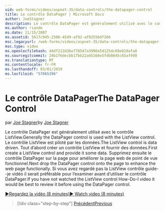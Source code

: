 ```yaml
---
uid: web-forms/videos/aspnet-35/data-controls/the-datapager-control
title: Le contrôle DataPager | Microsoft Docs
author: JoeStagner
description: Le contrôle DataPager est généralement utilisé avec le contrôle ListView. Le contrôle ListView est piloté par les données. Tout d’abord créer un contrôle ListView et indiquez-le certains d...
ms.author: riande
ms.date: 11/15/2007
ms.assetid: 561fc945-2506-4549-af92-af92556df266
msc.legacyurl: /web-forms/videos/aspnet-35/data-controls/the-datapager-control
msc.type: video
ms.openlocfilehash: d4df212d36e778547a3996e5d125dc69e810afa8
ms.sourcegitcommit: 24b1f6decbb17bb22a45166e5fdb0845c65af498
ms.translationtype: MT
ms.contentlocale: fr-FR
ms.lasthandoff: 03/01/2019
ms.locfileid: "57065396"
---
```

<a name="the-datapager-control"></a><span data-ttu-id="42150-105">Le contrôle DataPager</span><span class="sxs-lookup"><span data-stu-id="42150-105">The DataPager Control</span></span>
====================
<span data-ttu-id="42150-106">par [Joe Stagner](https://github.com/JoeStagner)</span><span class="sxs-lookup"><span data-stu-id="42150-106">by [Joe Stagner](https://github.com/JoeStagner)</span></span>

<span data-ttu-id="42150-107">Le contrôle DataPager est généralement utilisé avec le contrôle ListView.</span><span class="sxs-lookup"><span data-stu-id="42150-107">Generally the DataPager control is used with the ListView control.</span></span> <span data-ttu-id="42150-108">Le contrôle ListView est piloté par les données.</span><span class="sxs-lookup"><span data-stu-id="42150-108">The ListView control is data driven.</span></span> <span data-ttu-id="42150-109">Tout d’abord créer un contrôle ListView et fournir des données.</span><span class="sxs-lookup"><span data-stu-id="42150-109">First create a ListView control and provide it some data.</span></span> <span data-ttu-id="42150-110">Supprimez ensuite le contrôle DataPager sur la page pour améliorer la page web de point de vue fonctionnel.</span><span class="sxs-lookup"><span data-stu-id="42150-110">Next drop the DataPager control onto the page to enhance the web page functionally.</span></span> <span data-ttu-id="42150-111">Si vous avez regardé pas la ListView contrôle guide--je vidéo il serait préférable pour l’examiner avant d’utiliser le contrôle DataPager.</span><span class="sxs-lookup"><span data-stu-id="42150-111">If you have not watched the ListView control How-Do-I video it would be best to review it before using the DataPager control.</span></span>

[<span data-ttu-id="42150-112">&#9654;Regardez la vidéo (8 minutes)</span><span class="sxs-lookup"><span data-stu-id="42150-112">&#9654; Watch video (8 minutes)</span></span>](https://channel9.msdn.com/Blogs/ASP-NET-Site-Videos/the-datapager-control)

> [!div class="step-by-step"]
> [<span data-ttu-id="42150-113">Précédent</span><span class="sxs-lookup"><span data-stu-id="42150-113">Previous</span></span>](the-listview-control.md)
